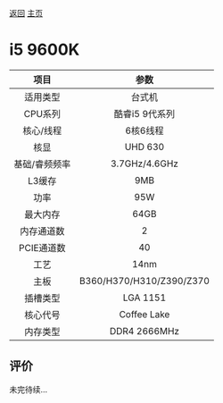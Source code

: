 [返回](../../../)  [主页](https://github.com/93Alliance/diy-pc/)

# i5 9600K


| 项目 | 参数 |
| :------: | :------: |
|适用类型 | 台式机|
|CPU系列| 酷睿i5 9代系列|
|核心/线程| 6核6线程|
|核显| UHD 630 |
|基础/睿频频率 |3.7GHz/4.6GHz|
| L3缓存| 9MB|
|功率| 95W |
|最大内存| 64GB |
|内存通道数| 2|
|PCIE通道数| 40 |
|工艺|14nm |
|主板| B360/H370/H310/Z390/Z370 |
|插槽类型| LGA 1151 |
|核心代号| Coffee Lake |
|内存类型| DDR4 2666MHz |

## 评价

 未完待续...

